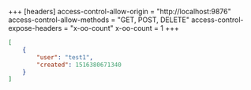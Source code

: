 +++
[headers]
access-control-allow-origin = "http://localhost:9876"
access-control-allow-methods = "GET, POST, DELETE"
access-control-expose-headers = "x-oo-count"
x-oo-count = 1
+++

```json
[
	{
		"user": "test1",
		"created": 1516380671340
	}
]
```
